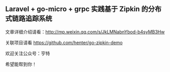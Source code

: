 
## Laravel + go-micro + grpc 实践基于 Zipkin 的分布式链路追踪系统

文章详细介绍请看：http://mp.weixin.qq.com/s/JkLMNabnYbod-b4syMB3Hw

关联项目请看 https://github.com/henter/go-zipkin-demo

欢迎关注公众号：亨特

希望能帮到你！
